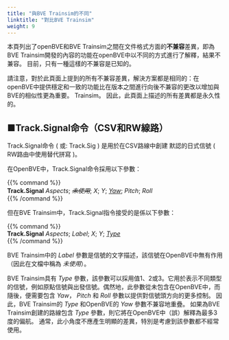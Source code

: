 ```yaml
---
title: "與BVE Trainsim的不同"
linktitle: "對比BVE Trainsim"
weight: 9
---
```


本頁列出了openBVE和BVE Trainsim之間在文件格式方面的**不兼容**差異，即為BVE Trainsim開發的內容的功能在openBVE中以不同的方式進行了解釋，結果不兼容。 目前，只有一種這樣的不兼容是已知的。

請注意，對於此頁面上提到的所有不兼容差異，解決方案都是相同的：在openBVE中提供穩定和一致的功能比在版本之間進行向後不兼容的更改以增加與BVE的相似性更為重要。 Trainsim。 因此，此頁面上描述的所有差異都是永久性的。

## ■Track.Signal命令（CSV和RW線路）

Track.Signal命令 ( 或: Track.Sig ) 是用於在CSV路線中創建 默認的日式信號 ( RW路由中使用替代拼寫 )。

在OpenBVE中，Track.Signal命令採用以下參數：

{{% command %}}  
**Track.Signal** *Aspects*; *~~未使用~~*; *X*; *Y*; <u>*Yaw*</u>; *Pitch*; *Roll*  
{{% /command %}}

但在BVE Trainsim中，Track.Signal指令接受的是係以下參數：

{{% command %}}  
**Track.Signal** *Aspects*; *Label*; *X*; *Y*; <u>*Type*</u>  
{{% /command %}}

BVE Trainsim中的 *Label* 參數是信號的文字描述，該信號在OpenBVE中無有作用（因此在文檔中稱為 *未使用*）。

BVE Trainsim具有 *Type* 參數，該參數可以採用值1、2或3。它用於表示不同類型的信號，例如原點信號與出發信號。偶然地，此參數從未包含在OpenBVE中，而隨後，便需要包含 *Yaw*， *Pitch* 和 *Roll* 參數以提供對信號頭方向的更多控制。 因此，BVE Trainsim的 *Type* 和OpenBVE的 *Yaw* 參數不兼容地重疊。 如果為BVE Trainsim創建的路線包含 *Type* 參數，則它將在OpenBVE中（誤）解釋為最多3度的偏航。 通常，此小角度不應產生明顯的差異，特別是考慮到該參數都不經常使用。
